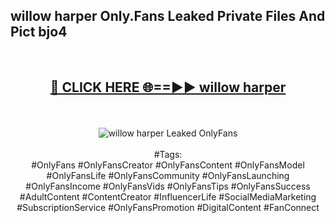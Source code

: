 <h2>willow harper Only.Fans Leaked Private Files And Pict bjo4</h2>
<br>
<div align="center">
<h2><a href="https://mediafiles.top/willow_harper" rel="nofollow">🔴 CLICK HERE 🌐==►► willow harper</a></h2>
<br>
<br>
<a href="https://mediafiles.top/willow_harper" rel="nofollow" data-target="animated-image.originalLink"><img src="https://i.ibb.co.com/WyWwxjT/player-gif2.gif" alt="willow harper Leaked OnlyFans" style="max-width: 100%; display: inline-block;" data-target="animated-image.originalImage"></a>
<br><br>
#Tags:
<br>
#OnlyFans #OnlyFansCreator #OnlyFansContent #OnlyFansModel #OnlyFansLife #OnlyFansCommunity #OnlyFansLaunching #OnlyFansIncome #OnlyFansVids #OnlyFansTips #OnlyFansSuccess #AdultContent #ContentCreator #InfluencerLife #SocialMediaMarketing #SubscriptionService #OnlyFansPromotion #DigitalContent #FanConnect
</div>
<br>